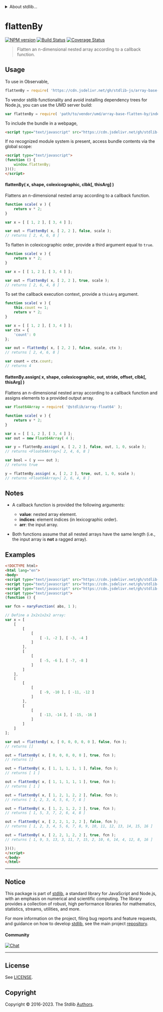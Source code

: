 <!--

@license Apache-2.0

Copyright (c) 2023 The Stdlib Authors.

Licensed under the Apache License, Version 2.0 (the "License");
you may not use this file except in compliance with the License.
You may obtain a copy of the License at

   http://www.apache.org/licenses/LICENSE-2.0

Unless required by applicable law or agreed to in writing, software
distributed under the License is distributed on an "AS IS" BASIS,
WITHOUT WARRANTIES OR CONDITIONS OF ANY KIND, either express or implied.
See the License for the specific language governing permissions and
limitations under the License.

-->

<!-- lint disable maximum-heading-length -->


<details>
  <summary>
    About stdlib...
  </summary>
  <p>We believe in a future in which the web is a preferred environment for numerical computation. To help realize this future, we've built stdlib. stdlib is a standard library, with an emphasis on numerical and scientific computation, written in JavaScript (and C) for execution in browsers and in Node.js.</p>
  <p>The library is fully decomposable, being architected in such a way that you can swap out and mix and match APIs and functionality to cater to your exact preferences and use cases.</p>
  <p>When you use stdlib, you can be absolutely certain that you are using the most thorough, rigorous, well-written, studied, documented, tested, measured, and high-quality code out there.</p>
  <p>To join us in bringing numerical computing to the web, get started by checking us out on <a href="https://github.com/stdlib-js/stdlib">GitHub</a>, and please consider <a href="https://opencollective.com/stdlib">financially supporting stdlib</a>. We greatly appreciate your continued support!</p>
</details>

# flattenBy

[![NPM version][npm-image]][npm-url] [![Build Status][test-image]][test-url] [![Coverage Status][coverage-image]][coverage-url] <!-- [![dependencies][dependencies-image]][dependencies-url] -->

> Flatten an n-dimensional nested array according to a callback function.



<section class="usage">

## Usage

To use in Observable,

```javascript
flattenBy = require( 'https://cdn.jsdelivr.net/gh/stdlib-js/array-base-flatten-by@umd/browser.js' )
```

To vendor stdlib functionality and avoid installing dependency trees for Node.js, you can use the UMD server build:

```javascript
var flattenBy = require( 'path/to/vendor/umd/array-base-flatten-by/index.js' )
```

To include the bundle in a webpage,

```html
<script type="text/javascript" src="https://cdn.jsdelivr.net/gh/stdlib-js/array-base-flatten-by@umd/browser.js"></script>
```

If no recognized module system is present, access bundle contents via the global scope:

```html
<script type="text/javascript">
(function () {
    window.flattenBy;
})();
</script>
```

#### flattenBy( x, shape, colexicographic, clbk\[, thisArg] )

Flattens an n-dimensional nested array according to a callback function.

```javascript
function scale( v ) {
    return v * 2;
}

var x = [ [ 1, 2 ], [ 3, 4 ] ];

var out = flattenBy( x, [ 2, 2 ], false, scale );
// returns [ 2, 4, 6, 8 ]
```

To flatten in colexicographic order, provide a third argument equal to `true`.

```javascript
function scale( v ) {
    return v * 2;
}

var x = [ [ 1, 2 ], [ 3, 4 ] ];

var out = flattenBy( x, [ 2, 2 ], true, scale );
// returns [ 2, 6, 4, 8 ]
```

To set the callback execution context, provide a `thisArg` argument.

<!-- eslint-disable no-invalid-this -->

```javascript
function scale( v ) {
    this.count += 1;
    return v * 2;
}

var x = [ [ 1, 2 ], [ 3, 4 ] ];
var ctx = {
    'count': 0
};

var out = flattenBy( x, [ 2, 2 ], false, scale, ctx );
// returns [ 2, 4, 6, 8 ]

var count = ctx.count;
// returns 4
```

#### flattenBy.assign( x, shape, colexicographic, out, stride, offset, clbk\[, thisArg] )

Flattens an n-dimensional nested array according to a callback function and assigns elements to a provided output array.

```javascript
var Float64Array = require( '@stdlib/array-float64' );

function scale( v ) {
    return v * 2;
}

var x = [ [ 1, 2 ], [ 3, 4 ] ];
var out = new Float64Array( 4 );

var y = flattenBy.assign( x, [ 2, 2 ], false, out, 1, 0, scale );
// returns <Float64Array>[ 2, 4, 6, 8 ]

var bool = ( y === out );
// returns true

y = flattenBy.assign( x, [ 2, 2 ], true, out, 1, 0, scale );
// returns <Float64Array>[ 2, 6, 4, 8 ]
```

</section>

<!-- /.usage -->

<section class="notes">

## Notes

-   A callback function is provided the following arguments:

    -   **value**: nested array element.
    -   **indices**: element indices (in lexicographic order).
    -   **arr**: the input array.

-   Both functions assume that all nested arrays have the same length (i.e., the input array is **not** a ragged array).

</section>

<!-- /.notes -->

<section class="examples">

## Examples

<!-- eslint no-undef: "error" -->

```html
<!DOCTYPE html>
<html lang="en">
<body>
<script type="text/javascript" src="https://cdn.jsdelivr.net/gh/stdlib-js/utils-nary-function@umd/browser.js"></script>
<script type="text/javascript" src="https://cdn.jsdelivr.net/gh/stdlib-js/math-base-special-abs@umd/browser.js"></script>
<script type="text/javascript" src="https://cdn.jsdelivr.net/gh/stdlib-js/array-base-flatten-by@umd/browser.js"></script>
<script type="text/javascript">
(function () {

var fcn = naryFunction( abs, 1 );

// Define a 2x2x1x2x2 array:
var x = [
    [
        [
            [
                [ -1, -2 ], [ -3, -4 ]
            ]
        ],
        [
            [
                [ -5, -6 ], [ -7, -8 ]
            ]
        ]
    ],
    [
        [
            [
                [ -9, -10 ], [ -11, -12 ]
            ]
        ],
        [
            [
                [ -13, -14 ], [ -15, -16 ]
            ]
        ]
    ]
];

var out = flattenBy( x, [ 0, 0, 0, 0, 0 ], false, fcn );
// returns []

out = flattenBy( x, [ 0, 0, 0, 0, 0 ], true, fcn );
// returns []

out = flattenBy( x, [ 1, 1, 1, 1, 1 ], false, fcn );
// returns [ 1 ]

out = flattenBy( x, [ 1, 1, 1, 1, 1 ], true, fcn );
// returns [ 1 ]

out = flattenBy( x, [ 1, 2, 1, 2, 2 ], false, fcn );
// returns [ 1, 2, 3, 4, 5, 6, 7, 8 ]

out = flattenBy( x, [ 1, 2, 1, 2, 2 ], true, fcn );
// returns [ 1, 5, 3, 7, 2, 6, 4, 8 ]

out = flattenBy( x, [ 2, 2, 1, 2, 2 ], false, fcn );
// returns [ 1, 2, 3, 4, 5, 6, 7, 8, 9, 10, 11, 12, 13, 14, 15, 16 ]

out = flattenBy( x, [ 2, 2, 1, 2, 2 ], true, fcn );
// returns [ 1, 9, 5, 13, 3, 11, 7, 15, 2, 10, 6, 14, 4, 12, 8, 16 ]

})();
</script>
</body>
</html>
```

</section>

<!-- /.examples -->

<!-- Section for related `stdlib` packages. Do not manually edit this section, as it is automatically populated. -->

<section class="related">

</section>

<!-- /.related -->

<!-- Section for all links. Make sure to keep an empty line after the `section` element and another before the `/section` close. -->


<section class="main-repo" >

* * *

## Notice

This package is part of [stdlib][stdlib], a standard library for JavaScript and Node.js, with an emphasis on numerical and scientific computing. The library provides a collection of robust, high performance libraries for mathematics, statistics, streams, utilities, and more.

For more information on the project, filing bug reports and feature requests, and guidance on how to develop [stdlib][stdlib], see the main project [repository][stdlib].

#### Community

[![Chat][chat-image]][chat-url]

---

## License

See [LICENSE][stdlib-license].


## Copyright

Copyright &copy; 2016-2023. The Stdlib [Authors][stdlib-authors].

</section>

<!-- /.stdlib -->

<!-- Section for all links. Make sure to keep an empty line after the `section` element and another before the `/section` close. -->

<section class="links">

[npm-image]: http://img.shields.io/npm/v/@stdlib/array-base-flatten-by.svg
[npm-url]: https://npmjs.org/package/@stdlib/array-base-flatten-by

[test-image]: https://github.com/stdlib-js/array-base-flatten-by/actions/workflows/test.yml/badge.svg?branch=v0.0.1
[test-url]: https://github.com/stdlib-js/array-base-flatten-by/actions/workflows/test.yml?query=branch:v0.0.1

[coverage-image]: https://img.shields.io/codecov/c/github/stdlib-js/array-base-flatten-by/main.svg
[coverage-url]: https://codecov.io/github/stdlib-js/array-base-flatten-by?branch=main

<!--

[dependencies-image]: https://img.shields.io/david/stdlib-js/array-base-flatten-by.svg
[dependencies-url]: https://david-dm.org/stdlib-js/array-base-flatten-by/main

-->

[chat-image]: https://img.shields.io/gitter/room/stdlib-js/stdlib.svg
[chat-url]: https://app.gitter.im/#/room/#stdlib-js_stdlib:gitter.im

[stdlib]: https://github.com/stdlib-js/stdlib

[stdlib-authors]: https://github.com/stdlib-js/stdlib/graphs/contributors

[umd]: https://github.com/umdjs/umd
[es-module]: https://developer.mozilla.org/en-US/docs/Web/JavaScript/Guide/Modules

[deno-url]: https://github.com/stdlib-js/array-base-flatten-by/tree/deno
[umd-url]: https://github.com/stdlib-js/array-base-flatten-by/tree/umd
[esm-url]: https://github.com/stdlib-js/array-base-flatten-by/tree/esm
[branches-url]: https://github.com/stdlib-js/array-base-flatten-by/blob/main/branches.md

[stdlib-license]: https://raw.githubusercontent.com/stdlib-js/array-base-flatten-by/main/LICENSE

</section>

<!-- /.links -->
